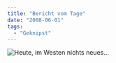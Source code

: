 ```yaml
---
title: "Bericht vom Tage"
date: "2008-06-01"
tags:
  - "Geknipst"
---
```


![Heute, im Westen nichts neues…](/img/codecandies/ZZ4A47ECC3.jpg)
